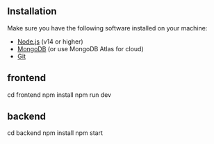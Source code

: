 ## Installation

Make sure you have the following software installed on your machine:

- [Node.js](https://nodejs.org/) (v14 or higher)
- [MongoDB](https://www.mongodb.com/) (or use MongoDB Atlas for cloud)
- [Git](https://git-scm.com/)

## frontend

cd frontend
npm install
npm run dev

## backend

cd backend
npm install
npm start
